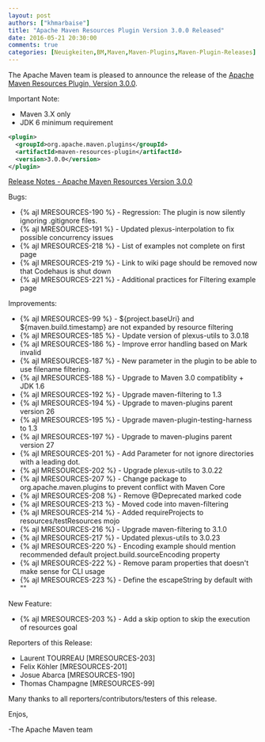 ```yaml
---
layout: post
authors: ["khmarbaise"]
title: "Apache Maven Resources Plugin Version 3.0.0 Released"
date: 2016-05-21 20:30:00
comments: true
categories: [Neuigkeiten,BM,Maven,Maven-Plugins,Maven-Plugin-Releases]
---
```

The Apache Maven team is pleased to announce the release of the 
[Apache Maven Resources Plugin, Version 3.0.0](http://maven.apache.org/plugins/maven-resources-plugin).


Important Note: 

 * Maven 3.X only
 * JDK 6 minimum requirement


``` xml
<plugin>
  <groupId>org.apache.maven.plugins</groupId>
  <artifactId>maven-resources-plugin</artifactId>
  <version>3.0.0</version>
</plugin>
```

<!-- more -->

[Release Notes - Apache Maven Resources Version 3.0.0](https://issues.apache.org/jira/secure/ReleaseNote.jspa?projectId=12317827&version=12331252)


Bugs:

 * {% ajl MRESOURCES-190 %} - Regression: The plugin is now silently ignoring .gitignore files.
 * {% ajl MRESOURCES-191 %} - Updated plexus-interpolation to fix possible concurrency issues
 * {% ajl MRESOURCES-218 %} - List of examples not complete on first page
 * {% ajl MRESOURCES-219 %} - Link to wiki page should be removed now that Codehaus is shut down
 * {% ajl MRESOURCES-221 %} - Additional practices for Filtering example page

Improvements:

 * {% ajl MRESOURCES-99 %} - ${project.baseUri} and ${maven.build.timestamp} are not expanded by resource filtering
 * {% ajl MRESOURCES-185 %} - Update version of plexus-utils to 3.0.18
 * {% ajl MRESOURCES-186 %} - Improve error handling based on Mark invalid
 * {% ajl MRESOURCES-187 %} - New parameter in the plugin to be able to use filename filtering.
 * {% ajl MRESOURCES-188 %} - Upgrade to Maven 3.0 compatiblity + JDK 1.6
 * {% ajl MRESOURCES-192 %} - Upgrade maven-filtering to 1.3
 * {% ajl MRESOURCES-194 %} - Upgrade to maven-plugins parent version 26
 * {% ajl MRESOURCES-195 %} - Upgrade maven-plugin-testing-harness to 1.3
 * {% ajl MRESOURCES-197 %} - Upgrade to maven-plugins parent version 27
 * {% ajl MRESOURCES-201 %} - Add Parameter for not ignore directories with a leading dot.
 * {% ajl MRESOURCES-202 %} - Upgrade plexus-utils to 3.0.22
 * {% ajl MRESOURCES-207 %} - Change package to org.apache.maven.plugins to prevent conflict with Maven Core
 * {% ajl MRESOURCES-208 %} - Remove @Deprecated marked code
 * {% ajl MRESOURCES-213 %} - Moved code into maven-filtering
 * {% ajl MRESOURCES-214 %} - Added requireProjects to resources/testResources mojo
 * {% ajl MRESOURCES-216 %} - Upgrade maven-filtering to 3.1.0
 * {% ajl MRESOURCES-217 %} - Updated plexus-utils to 3.0.23
 * {% ajl MRESOURCES-220 %} - Encoding example should mention recommended default project.build.sourceEncoding property
 * {% ajl MRESOURCES-222 %} - Remove param properties that doesn't make sense for CLI usage
 * {% ajl MRESOURCES-223 %} - Define the escapeString by default with "\"

New Feature:

 * {% ajl MRESOURCES-203 %} - Add a skip option to skip the execution of resources goal

Reporters of this Release:

 * Laurent TOURREAU [MRESOURCES-203]
 * Felix Köhler [MRESOURCES-201]
 * Josue Abarca [MRESOURCES-190]
 * Thomas Champagne [MRESOURCES-99]

Many thanks to all reporters/contributors/testers of this release.

Enjos,
 
-The Apache Maven team
